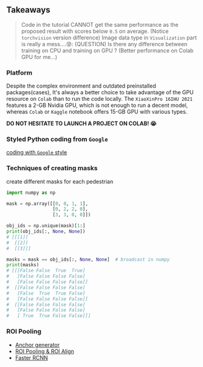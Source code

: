 ## Takeaways

> Code in the tutorial CANNOT get the same performance as the proposed result with scores below `0.5` on average. (Notice `torchvision` version difference)
> Image data type in  `Visualization` part is really a mess....😰:
> (QUESTION) Is there any difference between training on CPU and training on GPU ? (Better performance on Colab GPU for me...)


### Platform
Despite the complex environment and outdated preinstalled packages(cases), It's always a better choice to take advantage of the GPU resource on `Colab` than to run the code locally. The `XiaoXinPro 16IHU 2021` features a 2-GB Nvidia GPU, which is not enough to run a decent model, whereas `Colab` or `Kaggle` notebook offers 15-GB GPU with various types.


**DO NOT HESITATE TO LAUNCH A PROJECT ON COLAB! 😭**


### Styled Python coding from `Google`
[coding with `Google` style](https://google.github.io/styleguide/pyguide.html)


### Techniques of creating masks
create different masks for each pedestrian
```python
import numpy as np

mask = np.array([[0, 0, 1, 1],
                 [0, 2, 2, 0],
                 [3, 3, 0, 0]])

obj_ids = np.unique(mask)[1:]
print(obj_ids[:, None, None])
# [[[1]]
#  [[2]]
#  [[3]]]

masks = mask == obj_ids[:, None, None]  # broadcast in numpy
print(masks)
# [[[False False  True  True]
#   [False False False False]
#   [False False False False]]
#  [[False False False False]
#   [False  True  True False]
#   [False False False False]]
#  [[False False False False]
#   [False False False False]
#   [ True  True False False]]]
```


### ROI Pooling
- [Anchor generator](https://tanalib.com/faster-rcnn-anchor/)
- [ROI Pooling & ROI Align](https://zhuanlan.zhihu.com/p/73138740)
- [Faster RCNN](https://zhuanlan.zhihu.com/p/145842317)









